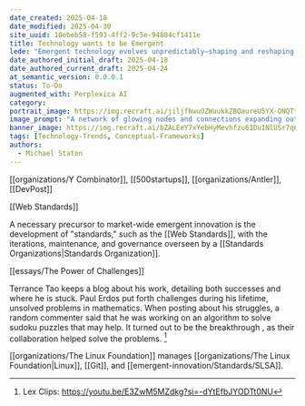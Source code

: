 ```yaml
---
date_created: 2025-04-18
date_modified: 2025-04-30
site_uuid: 10ebeb58-f593-4ff2-9c5e-94804cf1411e
title: Technology wants to be Emergent
lede: "Emergent technology evolves unpredictably—shaping and reshaping our world in surprising ways."
date_authored_initial_draft: 2025-04-18
date_authored_current_draft: 2025-04-24
at_semantic_version: 0.0.0.1
status: To-Do
augmented_with: Perplexica AI
category: 
portrait_image: https://img.recraft.ai/jiljfhwuOZWuukkZBQaureU5YX-ONQTtLjJNdlqUTA0/rs:fit:1024:1820:0/raw:1/plain/abs://external/images/a2565a3a-ec94-42eb-a98c-0e42355db8ad
image_prompt: "A network of glowing nodes and connections expanding outward, with new technologies sprouting organically from the web. The mood is dynamic, organic, and futuristic."
banner_image: https://img.recraft.ai/bZALEeY7xYebHyMevhfzu61Du1NlUSr7q6mRj4uUVI0/rs:fit:2048:1024:0/raw:1/plain/abs://external/images/c6977eee-db32-470b-9ff2-375465d850f5
tags: [Technology-Trends, Conceptual-Frameworks]
authors:
  - Michael Staton
---
```


[[organizations/Y Combinator]], [[500startups]], [[organizations/Antler]], [[DevPost]]

[[Web Standards]]

A necessary precursor to market-wide emergent innovation is the development of "standards," such as the [[Web Standards]], with the iterations, maintenance, and governance overseen by a [[Standards Organizations|Standards Organization]]. 

[[essays/The Power of Challenges]]

Terrance Tao keeps a blog about his work, detailing both successes and where he is stuck.  Paul Erdos put forth challenges during his lifetime, unsolved problems in mathematics.  When posting about his struggles, a random commenter said that he was working on an algorithm to solve sudoku puzzles that may help.  It turned out to be the breakthrough , as their collaboration helped solve the problems. [^1]

[[organizations/The Linux Foundation]] manages [[organizations/The Linux Foundation|Linux]], [[Git]], and [[emergent-innovation/Standards/SLSA]].

[^1]: Lex Clips: https://youtu.be/E3ZwM5MZdkg?si=-dYtEfbJYODTt0NU
